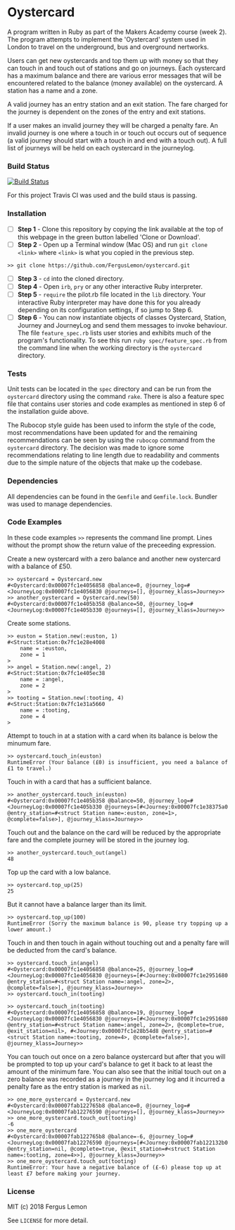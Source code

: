# Oystercard
A program written in Ruby as part of the Makers Academy course (week 2).  The program attempts to implement the 'Oystercard' system used in London to travel on the underground, bus and overground nertworks.

Users can get new oystercards and top them up with money so that they can touch in and touch out of stations and go on journeys.  Each oystercard has a maximum balance and
there are various error messages that will be encountered related to the balance (money available) on the oystercard. A station has a name and a zone.

A valid journey has an entry station and an exit station.  The fare charged for the journey is dependent on the zones of the entry and exit stations.

If a user makes an invalid journey they will be charged a penalty fare.  An invalid journey is one where a touch in or touch out occurs out of sequence (a valid journey should start with a touch in
and end with a touch out).  A full list of journeys will be held on each oystercard in the journeylog.

### Build Status
[![Build Status](https://travis-ci.org/FergusLemon/oystercard.svg?branch=master)](https://travis-ci.org/FergusLemon/oystercard)

For this project Travis CI was used and the build staus is passing.

### Installation

- [ ] **Step 1** - Clone this repository by copying the link available at the top of this webpage in the green button labelled 'Clone or Download'. 
- [ ] **Step 2** - Open up a Terminal window (Mac OS) and run `git clone <link>` where `<link>` is what you copied in the previous step.
```
>> git clone https://github.com/FergusLemon/oystercard.git
```
- [ ] **Step 3** - `cd` into the cloned directory.
- [ ] **Step 4** - Open `irb`, `pry` or any other interactive Ruby interpreter.
- [ ] **Step 5** - `require` the pilot.rb file located in the `lib` directory.  Your interactive Ruby interpreter may have done this for you already depending on its configuration settings, if so jump to Step 6. 
- [ ] **Step 6** - You can now instantiate objects of classes Oystercard, Station, Journey and JourneyLog and send them messages to invoke behaviour. The file `feature_spec.rb` lists user stories and exhibits much of the program's functionality.
To see this run `ruby spec/feature_spec.rb` from the command line when the working directory is the `oystercard` directory.

### Tests
Unit tests can be located in the `spec` directory and can be run from the `oystercard` directory using the command `rake`.  There is also a feature spec file that contains user stories and code examples as mentioned in step 6 of the installation guide above.

The Rubocop style guide has been used to inform the style of the code, most recommendations have been updated for and the remaining recommendations can be seen by using the `rubocop` command from the `oystercard` directory.  The decision was made to ignore some recommendations relating to line length due to readability and comments due to the simple nature of the objects that make up the codebase.

### Dependencies
All dependencies can be found in the `Gemfile` and `Gemfile.lock`.  Bundler was used to manage dependencies.

### Code Examples
In these code examples `>>` represents the command line prompt.  Lines without the prompt show the return value of the preceeding expression.

Create a new oystercard with a zero balance and another new oystercard with a balance of £50.
```
>> oystercard = Oystercard.new
#<Oystercard:0x00007fc1e4056858 @balance=0, @journey_log=#<JourneyLog:0x00007fc1e4056830 @journeys=[], @journey_klass=Journey>>
>> another_oystercard = Oystercard.new(50)
#<Oystercard:0x00007fc1e405b358 @balance=50, @journey_log=#<JourneyLog:0x00007fc1e405b330 @journeys=[], @journey_klass=Journey>>

```
Create some stations.
```
>> euston = Station.new(:euston, 1)
#<Struct:Station:0x7fc1e28e4008
    name = :euston,
    zone = 1
>
>> angel = Station.new(:angel, 2)
#<Struct:Station:0x7fc1e405ec38
    name = :angel,
    zone = 2
>
>> tooting = Station.new(:tooting, 4)
#<Struct:Station:0x7fc1e31a5660
    name = :tooting,
    zone = 4
>
```
Attempt to touch in at a station with a card when its balance is below the minumum fare.
```
>> oystercard.touch_in(euston)
RuntimeError (Your balance (£0) is insufficient, you need a balance of £1 to travel.)
```
Touch in with a card that has a sufficient balance.
```
>> another_oystercard.touch_in(euston)
#<Oystercard:0x00007fc1e405b358 @balance=50, @journey_log=#<JourneyLog:0x00007fc1e405b330 @journeys=[#<Journey:0x00007fc1e38375a0 @entry_station=#<struct Station name=:euston, zone=1>, @complete=false>], @journey_klass=Journey>>
```
Touch out and the balance on the card will be reduced by the appropriate fare and the complete journey will be stored in the journey log.
```
>> another_oystercard.touch_out(angel)
48
```
Top up the card with a low balance.
```
>> oystercard.top_up(25)
25
```
But it cannot have a balance larger than its limit.
```
>> oystercard.top_up(100)
RuntimeError (Sorry the maximum balance is 90, please try topping up a lower amount.)
```
Touch in and then touch in again without touching out and a penalty fare will be deducted from the card's balance.
```
>> oystercard.touch_in(angel)
#<Oystercard:0x00007fc1e4056858 @balance=25, @journey_log=#<JourneyLog:0x00007fc1e4056830 @journeys=[#<Journey:0x00007fc1e2951680 @entry_station=#<struct Station name=:angel, zone=2>, @complete=false>], @journey_klass=Journey>>
>> oystercard.touch_in(tooting)

>> oystercard.touch_in(tooting)
#<Oystercard:0x00007fc1e4056858 @balance=19, @journey_log=#<JourneyLog:0x00007fc1e4056830 @journeys=[#<Journey:0x00007fc1e2951680 @entry_station=#<struct Station name=:angel, zone=2>, @complete=true, @exit_station=nil>, #<Journey:0x00007fc1e28b54d8 @entry_station=#<struct Station name=:tooting, zone=4>, @complete=false>], @journey_klass=Journey>>
```
You can touch out once on a zero balance oystercard but after that you will be prompted to top up your card's balance to get it back to at least the amount of the minimum fare.  You can also see that the initial touch out on a zero balance was recorded as a journey in the journey log and it incurred a penalty fare as the entry station is marked as `nil`.
```
>> one_more_oystercard = Oystercard.new
#<Oystercard:0x00007fab122765b8 @balance=0, @journey_log=#<JourneyLog:0x00007fab12276590 @journeys=[], @journey_klass=Journey>>
>> one_more_oystercard.touch_out(tooting)
-6
>> one_more_oystercard
#<Oystercard:0x00007fab122765b8 @balance=-6, @journey_log=#<JourneyLog:0x00007fab12276590 @journeys=[#<Journey:0x00007fab122132b0 @entry_station=nil, @complete=true, @exit_station=#<struct Station name=:tooting, zone=4>>], @journey_klass=Journey>>
>> one_more_oystercard.touch_out(tooting)
RuntimeError: Your have a negative balance of (£-6) please top up at least £7 before making your journey.
```


### License
MIT (c) 2018 Fergus Lemon

See `LICENSE` for more detail.

